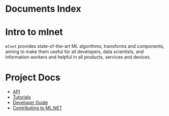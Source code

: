Documents Index
===============

Intro to mlnet
===============

`mlnet` provides state-of-the-art ML algorithms, transforms and components, aiming to make them useful for all developers, data scientists, and information workers and helpful in all products, services and devices.

Project Docs
============

- [API](https://docs.microsoft.com/en-us/mlnet/overview)
- [Tutorials](https://docs.microsoft.com/en-us/mlnet/tutorials)
- [Developer Guide](developers/developer-guide.md)
- [Contributing to ML.NET](project-docs/contributing.md)
